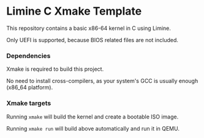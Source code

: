 # Limine C Xmake Template

This repository contains a basic x86-64 kernel in C using Limine.

Only UEFI is supported, because BIOS related files are not included.

### Dependencies

Xmake is required to build this project.

No need to install cross-compilers, as your system's GCC is usually enough (x86_64 platform).

### Xmake targets

Running `xmake` will build the kernel and create a bootable ISO image.

Running `xmake run` will build above automatically and run it in QEMU.
